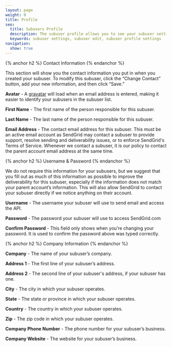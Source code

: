 ```yaml
---
layout: page
weight: 0
title: Profile
seo:
  title: Subusers Profile
  description: The subuser profile allows you to see your subuser settings at a glance.
  keywords: subuser settings, subuser edit, subuser profile settings
navigation:
  show: true
---
```


{% anchor h2 %}
Contact Information
{% endanchor %}

This section will show you the contact information you put in when you created your subuser. To modify this subuser, click the “Change Contact” button, add your new information, and then click “Save.”

**Avatar** - A [gravatar](http://gravatar.com) will load when an email address is entered, making it easier to identify your subusers in the subuser list.

**First Name** - The first name of the person responsible for this subuser.

**Last Name** - The last name of the person responsible for this subuser.

**Email Address** - The contact email address for this subuser. This must be an active email account as SendGrid may contact a subuser to provide support, resolve sending and deliverability issues, or to enforce SendGrid's Terms of Service. Whenever we contact a subuser, it is our policy to contact the parent account email address at the same time.

{% anchor h2 %}
Username & Password
{% endanchor %}

We do not require this information for your subusers, but we suggest that you fill out as much of this information as possible to improve the deliverability for this subuser, especially if the information does not match your parent account’s information. This will also allow SendGrid to contact your subuser directly if we notice anything on their account.

**Username** - The username your subuser will use to send email and access the API.

**Password** - The password your subuser will use to access SendGrid.com

**Confirm Password** - This field only shows when you’re changing your password. It is used to confirm the password above was typed correctly.

{% anchor h2 %}
Company Information
{% endanchor %}

**Company** - The name of your subuser’s company.

**Address 1** - The first line of your subuser’s address.

**Address 2** - The second line of your subuser's address, if your subuser has one.

**City** - The city in which your subuser operates.

**State** - The state or province in which your subuser operates.

**Country** - The country in which your subuser operates.

**Zip** - The zip code in which your subuser operates.

**Company Phone Number** - The phone number for your subuser’s business.

**Company Website** - The website for your subuser’s business.
